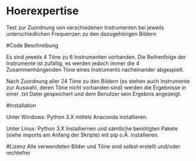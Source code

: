 # Hoerexpertise
Test zur Zuordnung von verschiedenen Instrumenten bei jeweils unterschiedlichen Frequenzen zu den dazugehörigen Bildern


#Code Beschreibung

Es sind jeweils 4 Töne zu 6 Instrumenten vorhanden. Die Reihenfolge der Instrumente ist zufällig, es werden jedoch immer die 4 Zusammenhängenden Töne eines Instruments nacheinander abgespielt.

Nach Zuordnung aller 24 Töne zu den Bildern (es stehen auch Instrumente zur Auswahl, deren Töne nicht vorhanden sind) werden die Ergebnisse in einer .txt Datei gespeichert und dem Benutzer sein Ergebnis angezeigt.

#Installation

Unter Windows: Python 3.X mittels Anaconda installieren.

Unter Linux: Python 3.X Installiernen und sämtliche benötigten Pakete (siehe imports am Anfang der Skripte) mit pip o.Ä. installieren.

#Lizenz
Alle verwendeten Bilder und Töne sind selbst erstellt und/oder rechtefrei
